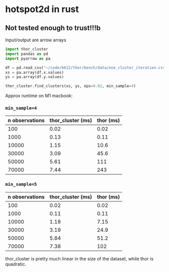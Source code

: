 # hotspot2d in rust

## Not tested enough to trust!!!b

Input/output are arrow arrays

```py
import thor_cluster
import pandas as pd
import pyarrow as pa

df = pd.read_csv("~/code/b612/thor/bench/data/one_cluster_iteration.csv")
xs = pa.array(df.x.values)
ys = pa.array(df.y.values)

thor_cluster.find_clusters(xs, ys, eps=0.02, min_sample=4)
```

Approx runtime on M1 macbook:


### `min_sample=4`

| n observations | thor_cluster (ms) | thor (ms) |
| -------------- | ----------------- | --------- |
| 100            | 0.02              | 0.02      |
| 1000           | 0.13              | 0.11      |
| 10000          | 1.15              | 10.6      |
| 30000          | 3.09              | 45.6      |
| 50000          | 5.61              | 111       |
| 70000          | 7.44              | 243       |

### `min_sample=5`

| n observations | thor_cluster (ms) | thor (ms) |
|----------------|-------------------|-----------|
| 100            | 0.02              | 0.02      |
| 1000           | 0.11              | 0.11      |
| 10000          | 1.18              | 7.15      |
| 30000          | 3.19              | 24.9      |
| 50000          | 5.84              | 51.2      |
| 70000          | 7.38              | 102       |

thor_cluster is pretty much linear in the size of the dataset, while
thor is quadratic.
